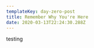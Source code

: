 ```yaml
---
templateKey: day-zero-post
title: Remember Why You're Here
date: 2020-03-13T22:24:30.288Z
---
```

testing